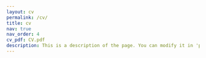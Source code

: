 ```yaml
---
layout: cv
permalink: /cv/
title: cv
nav: true
nav_order: 4
cv_pdf: CV.pdf
description: This is a description of the page. You can modify it in 'pages/_cv.md'. You can also change or remove the top pdf download button. 
---
```


